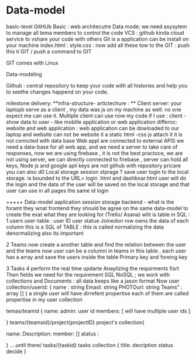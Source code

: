 # Data-model
basic-level
GitHUb Basic : 
web architecutre
Data mode;
we need asysytem to manage all tema members to control the code 
VCS : 
github kinda cloud service to vshare your code with others 
Git is a application can be install on your machine
index.html : 
style.css :
now add all these tow to the GIT : push this ti GIT / push a command to GIT 

GIT comes with Linux 


Data-modeling 

Github : central repository to keep your code with all histories and help you to seethe changes happend on your code. 

milestone delivery: 
**infra-structure- artictechure : **
Client server: your laptopb serve as a client , my data was js on my machine as well. no one expect me can use it. 
Multiple client can use now my code if I use : 
client - show data to user  - like moblile application or web application 
differnc: website and web application : 
web application can be dowloaded to our laptop and website can not be 
 website it a static html -css js attach it 
it is not conncted with data base 
Web appl are connected to external APIS 
we need a data-base for all web app, and we need a server to take care of responses, 
now we are using firebase , it is not the best practoce, we are not using server, we can directly connected to firebase , server can hold all keys, 
Node js and 
google apli keys are not github 
with repository pricare you can also d0 
Local storage session stprage ? save user login to the local storage. is bounded to the URL> 
login .html and dashboar.html 
user will do the login and the data of the user will be saved on the local storage and that user can use in all pages the same id login


+++++
Data-model 
aaplication session storage 
backend - what is the foramt they wnat 
frontend 
they should be agree on the same data-model to create the exat what they are looking for 
(Trello/ Asana) 
wht is table in SQL : 
1 users user-table : user ID user statue Joinedon 
row owns the data of each column 
this is a SQL of TABLE : 
this is called normalizing the data 
denormalizing also its important 

2 Teams now create a another table and find the relation between the user and the teams 
now user can be a columni in teams in this table , each user has a array and save the users inside the table 
Primary key and foreing key 

3 Tasks 
4 perform the real time updarte 
Anaylizing the requirments fisrt 
Then fields we need for the requirement 
SQL NoSQL   ;
we work with collections and Documents : 
all data keeps like a jason format 
Now user collection/userid: 
{
name : string 
Emaol: string
PHOTOurl: string 
Teams" : array []
}
a single user will have dirrefent propertise each of them are called propertise in my user collection 

temas/teamid {
name: 
admin: user id
members: [ will have multiple user ids ]

}
teams/{teamsid}/project{projectID}
project's collection{

name: 
Description: 
member: []
atatus : 

}
....until there/ tasks/{taskid}
tasks collection {
title: 
decription
status
decide
}


